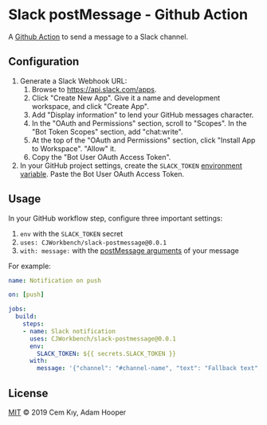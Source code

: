 # Slack postMessage - Github Action

A [Github Action](https://github.com/features/actions) to send a message to a Slack channel.

## Configuration

1. Generate a Slack Webhook URL:
    1. Browse to https://api.slack.com/apps.
    1. Click "Create New App". Give it a name and development workspace, and click "Create App".
    1. Add "Display information" to lend your GitHub messages character.
    1. In the "OAuth and Permissions" section, scroll to "Scopes". In the "Bot Token Scopes" section, add "chat:write".
    1. At the top of the "OAuth and Permissions" section, click "Install App to Workspace". "Allow" it.
    1. Copy the "Bot User OAuth Access Token".
1. In your GitHub project settings, create the `SLACK_TOKEN` [environment variable](https://help.github.com/en/actions/automating-your-workflow-with-github-actions/creating-and-using-encrypted-secrets#creating-encrypted-secrets). Paste the Bot User OAuth Access Token.

## Usage

In your GitHub workflow step, configure three important settings:

1. `env` with the `SLACK_TOKEN` secret
1. `uses: CJWorkbench/slack-postmessage@0.0.1`
1. `with: message:` with the [postMessage arguments](https://api.slack.com/methods/chat.postMessage) of your message

For example:

```yaml
name: Notification on push

on: [push]

jobs:
  build:
    steps:
    - name: Slack notification
      uses: CJWorkbench/slack-postmessage@0.0.1
      env:
        SLACK_TOKEN: ${{ secrets.SLACK_TOKEN }}
      with:
        message: '{"channel": "#channel-name", "text": "Fallback text", "attachments": [{"fallback": "Fallback text", "text": ${{ toJson(*Bold* and _italic_ text", "color": "#aa11aa"}]}'
```

## License

[MIT](LICENSE) © 2019 Cem Kıy, Adam Hooper
